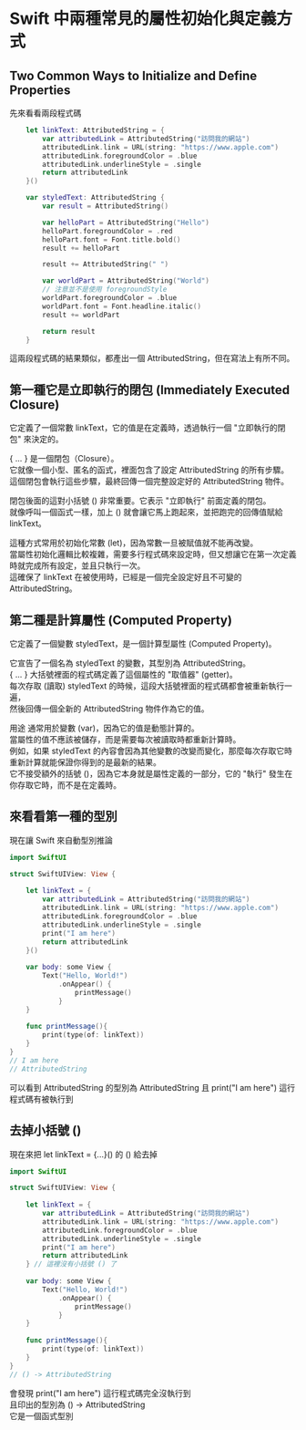 # Swift 中兩種常見的屬性初始化與定義方式 

## Two Common Ways to Initialize and Define Properties

先來看看兩段程式碼

```swift
    let linkText: AttributedString = {
        var attributedLink = AttributedString("訪問我的網站")
        attributedLink.link = URL(string: "https://www.apple.com")
        attributedLink.foregroundColor = .blue
        attributedLink.underlineStyle = .single
        return attributedLink
    }()
```

```swift
    var styledText: AttributedString {
        var result = AttributedString()

        var helloPart = AttributedString("Hello")
        helloPart.foregroundColor = .red
        helloPart.font = Font.title.bold()
        result += helloPart

        result += AttributedString(" ")

        var worldPart = AttributedString("World")
        // 注意並不是使用 foregroundStyle
        worldPart.foregroundColor = .blue
        worldPart.font = Font.headline.italic()
        result += worldPart

        return result
    }
```

這兩段程式碼的結果類似，都產出一個 AttributedString，但在寫法上有所不同。

## 第一種它是立即執行的閉包 (Immediately Executed Closure)

它定義了一個常數 linkText，它的值是在定義時，透過執行一個 "立即執行的閉包" 來決定的。

{ ... } 是一個閉包（Closure）。  
它就像一個小型、匿名的函式，裡面包含了設定 AttributedString 的所有步驟。  
這個閉包會執行這些步驟，最終回傳一個完整設定好的 AttributedString 物件。

閉包後面的這對小括號 () 非常重要。它表示 "立即執行" 前面定義的閉包。  
就像呼叫一個函式一樣，加上 () 就會讓它馬上跑起來，並把跑完的回傳值賦給 linkText。

這種方式常用於初始化常數 (let)，因為常數一旦被賦值就不能再改變。  
當屬性初始化邏輯比較複雜，需要多行程式碼來設定時，但又想讓它在第一次定義時就完成所有設定，並且只執行一次。  
這確保了 linkText 在被使用時，已經是一個完全設定好且不可變的 AttributedString。

## 第二種是計算屬性 (Computed Property)

它定義了一個變數 styledText，是一個計算型屬性 (Computed Property)。

它宣告了一個名為 styledText 的變數，其型別為 AttributedString。  
{ ... } 大括號裡面的程式碼定義了這個屬性的 "取值器" (getter)。  
每次存取 (讀取) styledText 的時候，這段大括號裡面的程式碼都會被重新執行一遍，  
然後回傳一個全新的 AttributedString 物件作為它的值。

用途
通常用於變數 (var)，因為它的值是動態計算的。  
當屬性的值不應該被儲存，而是需要每次被讀取時都重新計算時。  
例如，如果 styledText 的內容會因為其他變數的改變而變化，那麼每次存取它時重新計算就能保證你得到的是最新的結果。  
它不接受額外的括號 ()，因為它本身就是屬性定義的一部分，它的 "執行" 發生在你存取它時，而不是在定義時。  

## 來看看第一種的型別

現在讓 Swift 來自動型別推論

```swift
import SwiftUI

struct SwiftUIView: View {
    
    let linkText = {
        var attributedLink = AttributedString("訪問我的網站")
        attributedLink.link = URL(string: "https://www.apple.com")
        attributedLink.foregroundColor = .blue
        attributedLink.underlineStyle = .single
        print("I am here")
        return attributedLink
    }()
    
    var body: some View {
        Text("Hello, World!")
            .onAppear() {
                printMessage()
            }
    }
    
    func printMessage(){
        print(type(of: linkText))
    }
}
// I am here
// AttributedString
```
可以看到 AttributedString 的型別為 AttributedString
且 print("I am here") 這行程式碼有被執行到


## 去掉小括號 ()

現在來把 let linkText = {...}() 的 () 給去掉

```swift
import SwiftUI

struct SwiftUIView: View {
    
    let linkText = {
        var attributedLink = AttributedString("訪問我的網站")
        attributedLink.link = URL(string: "https://www.apple.com")
        attributedLink.foregroundColor = .blue
        attributedLink.underlineStyle = .single
        print("I am here")
        return attributedLink
    } // 這裡沒有小括號 () 了
    
    var body: some View {
        Text("Hello, World!")
            .onAppear() {
                printMessage()
            }
    }
    
    func printMessage(){
        print(type(of: linkText))
    }
}
// () -> AttributedString
```

會發現 print("I am here") 這行程式碼完全沒執行到  
且印出的型別為 () -> AttributedString  
它是一個函式型別

